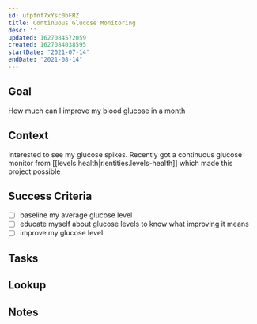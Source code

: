 ```yaml
---
id: ufpfnf7xYsc0bFRZ
title: Continuous Glucose Monitoring
desc: ''
updated: 1627084572059
created: 1627084038595
startDate: "2021-07-14"
endDate: "2021-08-14"
---
```



## Goal
<!-- What are you trying to accomplish -->
How much can I improve my blood glucose in a month

## Context
<!-- Background information -->
Interested to see my glucose spikes. Recently got a continuous glucose monitor from [[levels health|r.entities.levels-health]] which made this project possible

## Success Criteria
<!-- milestones for this project -->
- [ ] baseline my average glucose level
- [ ] educate myself about glucose levels to know what improving it means
- [ ] improve my glucose level

## Tasks
<!-- use this space to track current tasks. alternatively, you can also link to your daily journal note -->

## Lookup
<!-- relevant prior work or resources -->

## Notes
<!-- use this space for arbitrary notes -->

